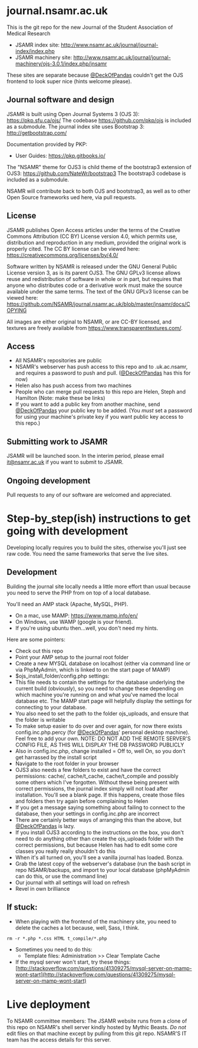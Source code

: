 # journal.nsamr.ac.uk
This is the git repo for the new Journal of the Student Association of Medical Research
* JSAMR index site: http://www.nsamr.ac.uk/journal/journal-index/index.php
* JSAMR machinery site: http://www.nsamr.ac.uk/journal/journal-machinery/ojs-3.0.1/index.php/jnsamr

These sites are separate because [@DeckOfPandas](https://github.com/DeckOfPandas) couldn't get the OJS frontend to look super nice (hints welcome please).

## Journal software and design
JSAMR is built using Open Journal Systems 3 (OJS 3): https://pkp.sfu.ca/ojs/
The codebase https://github.com/pkp/ojs is included as a submodule.
The journal index site uses Bootstrap 3: http://getbootstrap.com/

Documentation provided by PKP:
* User Guides: https://pkp.gitbooks.io/ 

The "NSAMR" theme for OJS3 is child theme of the bootstrap3 extension of OJS3: https://github.com/NateWr/bootstrap3
The bootstrap3 codebase is included as a submodule.

NSAMR will contribute back to both OJS and bootstrap3, as well as to other Open Source frameworks ued here, via pull requests.

## License
JSAMR publishes Open Access articles under the terms of the Creative Commons Attribution (CC BY) License version 4.0, which permits use, distribution and reproduction in any medium, provided the original work is properly cited. The CC BY license can be viewed here: https://creativecommons.org/licenses/by/4.0/

Software written by NSAMR is released under the GNU General Public License version 3, as is its parent OJS3. The GNU GPLv3 license allows reuse and redistribution of software in whole or in part, but requires that anyone who distributes code or a derivative work must make the source available under the same terms. The text of the GNU GPLv3 license can be viewed here: https://github.com/NSAMR/journal.nsamr.ac.uk/blob/master/jnsamr/docs/COPYING

All images are either original to NSAMR, or are CC-BY licensed, and textures are freely available from https://www.transparenttextures.com/.

## Access
* All NSAMR's repositories are public  
* NSAMR's webserver has push access to this repo and to .uk.ac.nsamr, and requires a password to push and pull. ([@DeckOfPandas](https://github.com/DeckOfPandas) has this for now)  
* Helen also has push access from two machines
* People who can merge pull requests to this repo are Helen, Steph and Hamilton (Note: make these be links)
* If you want to add a public key from another machine, send [@DeckOfPandas](https://github.com/DeckOfPandas) your public key to be added. (You *must* set a password for using your machine's private key if you want public key access to this repo.)  

## Submitting work to JSAMR
JSAMR will be launched soon. In the interim period, please email it@nsamr.ac.uk if you want to submit to JSAMR.

## Ongoing development
Pull requests to any of our software are welcomed and appreciated.

# Step-by_step(ish) instructions to get going with development
Developing locally requires you to build the sites, otherwise you'll just see raw code. You need the same frameworks that serve the live sites.

## Development
Building the journal site locally needs a little more effort than usual because you need to serve the PHP from on top of a local database.

You'll need an AMP stack (Apache, MySQL, PHP).
* On a mac, use MAMP: https://www.mamp.info/en/
* On Windows, use WAMP (google is your friend).
* If you're using ubuntu then...well, you don't need my hints. 

Here are some pointers:    
* Check out this repo
* Point your AMP setup to the journal root folder
* Create a new MYSQL database on localhost (either via command line or via PhpMyAdmin, which is linked to on the start page of MAMP)  
* $ojs_install_folder/config.php settings:
 * This file needs to contain the settings for the database underlying the current build (obviously), so you need to change these depending on which machine you're running on and what you've named the local database etc. The MAMP start page will helpfully display the settings for connecting to your database.  
 * You also need to set the path to the folder ojs_uploads, and ensure that the folder is writable
 * To make setup easier to do over and over again, for now there exists config.inc.php.percy (for [@DeckOfPandas](https://github.com/DeckOfPandas)' personal desktop machine). Feel free to add your own. NOTE: DO NOT ADD THE REMOTE SERVER'S CONFIG FILE, AS THIS WILL DISPLAY THE DB PASSWORD PUBLICLY
 * Also in config.inc.php, change installed = Off to, well On, so you don't get harrassed by the install script
* Navigate to the root folder in your browser
* OJS3 also needs a few folders to exist and have the correct permissions: cache/, cache/t_cache, cache/t_compile and possibly some others which I've forgotten. Without these being present with correct permissions, the journal index simply will not load after installation. You'll see a blank page. If this happens, create those files and folders then try again before complaining to Helen
* If you get a message saying something about failing to connect to the database, then your settings in config.inc.php are incorrect
* There are certainly better ways of arranging this than the above, but [@DeckOfPandas](https://github.com/DeckOfPandas) is lazy.  
* If you install OJS3 according to the instructions on the box, you don't need to do anything other than create the ojs_uploads folder with the correct permissions, but because Helen has had to edit some core classes you really really shouldn't do this
* When it's all turned on, you'll see a vanilla journal has loaded. Bonza.
* Grab the latest copy of the webserver's database (run the bash script in repo NSAMR/backups, and import to your local database (phpMyAdmin can do this, or use the command line)
* Our journal with all settings will load on refresh
* Revel in own brilliance  

## If stuck:
* When playing with the frontend of the machinery site, you need to delete the caches a lot because, well, Sass, I think.
<pre><code>rm -r *.php *.css HTML t_compile/*.php</code></pre>  
* Sometimes you need to do this:  
  * Template files: Administration >> Clear Template Cache  
* If the mysql server won't start, try these things: [http://stackoverflow.com/questions/41309275/mysql-server-on-mamp-wont-start](http://stackoverflow.com/questions/41309275/mysql-server-on-mamp-wont-start)  

# Live deployment
To NSAMR committee members: The JSAMR website runs from a clone of this repo on NSAMR's shell server kindly hosted by Mythic Beasts. *Do not* edit files on that machine except by pulling from this git repo. NSAMR'S IT team has the access details for this server.
